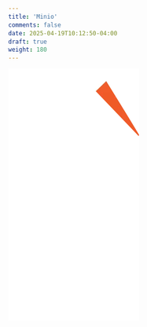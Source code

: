 ```yaml
---
title: 'Minio'
comments: false
date: 2025-04-19T10:12:50-04:00
draft: true
weight: 180
---
```

![MinIO](./minio.webp)
